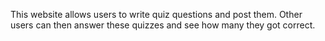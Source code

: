 This website allows users to write quiz questions and post them. Other users can then answer these quizzes and see how many they got correct.

